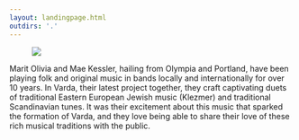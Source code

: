 ```yaml
---
layout: landingpage.html
outdirs: '.'
---
```

<div id='smallbanner'><figure><img id='' src='../images/varda2.jpg'></figure></div>
<div id='bigbanner'></div>
<div id='blurb' class='clearfix'>
<p>Marit Olivia and Mae Kessler, hailing from Olympia and Portland, have been playing folk and original music in bands locally and internationally for over 10 years. In Varda, their latest project together, they craft captivating duets of traditional Eastern European Jewish music (Klezmer) and traditional Scandinavian tunes. It was their excitement about this music that sparked the formation of Varda, and they love being able to share their love of these rich musical traditions with the public.</p>